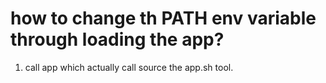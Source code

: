 # how to change th PATH env variable through loading the app?
1. call app which actually call source the app.sh tool.
